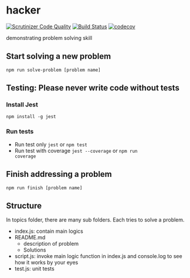 # hacker
[![Scrutinizer Code Quality](https://scrutinizer-ci.com/g/thanhnguyennguyen/hacker/badges/quality-score.png?b=master)](https://scrutinizer-ci.com/g/thanhnguyennguyen/hacker/?branch=master)
[![Build Status](https://travis-ci.com/thanhnguyennguyen/hacker.svg?branch=master)](https://travis-ci.com/thanhnguyennguyen/hacker)
[![codecov](https://codecov.io/gh/thanhnguyennguyen/hacker/branch/master/graph/badge.svg)](https://codecov.io/gh/thanhnguyennguyen/hacker)

demonstrating problem solving skill

## Start solving a new problem
<code>npm run solve-problem [problem name]</code>

## Testing: Please never write code without tests
### Install Jest
<code>npm install -g jest</code>
### Run tests
- Run test only <code>jest</code> or <code>npm test</code>
- Run test with coverage <code>jest --coverage</code> or <code>npm run coverage</code>

## Finish addressing a problem
<code>npm run finish [problem name]</code>

## Structure
In topics folder, there are many sub folders. Each tries to solve a problem.
- index.js: contain main logics
- README.md
    - description of problem
    - Solutions
- script.js: invoke main logic function in index.js and console.log to see how it works by your eyes
- test.js: unit tests

